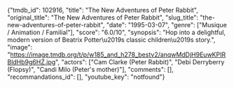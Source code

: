 {"tmdb_id": 102916, "title": "The New Adventures of Peter Rabbit", "original_title": "The New Adventures of Peter Rabbit", "slug_title": "the-new-adventures-of-peter-rabbit", "date": "1995-03-07", "genre": ["Musique / Animation / Familial"], "score": "6.0/10", "synopsis": "Hop into a delightful, modern version of Beatrix Potter\u2019s classic children\u2019s story.", "image": "https://image.tmdb.org/t/p/w185_and_h278_bestv2/anqwMdDjH9EuwKPIRBldHb9g6HZ.jpg", "actors": ["Cam Clarke (Peter Rabbit)", "Debi Derryberry (Flopsy)", "Candi Milo (Peter's mother)"], "comments": [], "recommandations_id": [], "youtube_key": "notfound"}